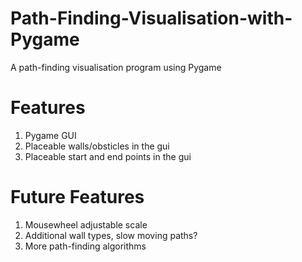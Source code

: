 # Path-Finding-Visualisation-with-Pygame
A path-finding visualisation program using Pygame
# Features
1. Pygame GUI
2. Placeable walls/obsticles in the gui
3. Placeable start and end points in the gui
# Future Features
1. Mousewheel adjustable scale
2. Additional wall types, slow moving paths?
3. More path-finding algorithms
